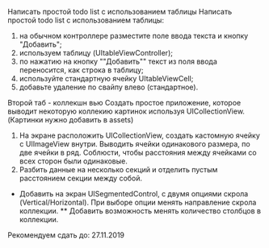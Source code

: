 Написать простой todo list с использованием таблицы
Написать простой todo list с использованием таблицы:
1) на обычном контроллере разместите поле ввода текста и кнопку "Добавить";
2) используем таблицу (UItableViewController);
3) по нажатию на кнопку ""Добавить"" текст из поля ввода переносится, как строка в таблицу;
4) используйте стандартную ячейку UItableViewCell;
5) добавьте удаление по свайпу влево (стандартное).



Второй таб - коллекшн вью
Создать простое приложение, которое выводит некоторую коллекию картинок используя UICollectionView. (Картинки нужно добавить в assets)
1) На экране расположить UICollectionView, создать кастомную ячейку с UIImageView внутри. Выводить ячейки одинакового размера, по две ячейки в ряд. Соблюсти, чтобы расстояния между ячейками со всех сторон были одинаковые.
2) Разбить данные на несколько секций и отделить пустым расстоянием секции между собой.
* Добавить на экран UISegmentedControl, с двумя опциями скрола (Vertical/Horizontal). При выборе опции менять направление скрола коллекции.
** Добавить возможность менять количество столбцов в коллекции.

Рекомендуем сдать до: 27.11.2019


